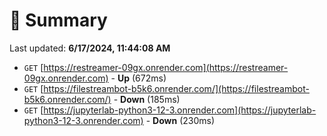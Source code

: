 # 📖 Summary
Last updated: **6/17/2024, 11:44:08 AM**

- `GET` [https://restreamer-09gx.onrender.com](https://restreamer-09gx.onrender.com) - **Up** (672ms)
- `GET` [https://filestreambot-b5k6.onrender.com/](https://filestreambot-b5k6.onrender.com/) - **Down** (185ms)
- `GET` [https://jupyterlab-python3-12-3.onrender.com](https://jupyterlab-python3-12-3.onrender.com) - **Down** (230ms)

